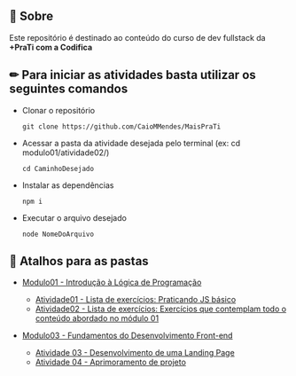 ## 📌 Sobre

Este repositório é destinado ao conteúdo do curso de dev fullstack da **+PraTi com a Codifica**

## ✏ Para iniciar as atividades basta utilizar os seguintes comandos

- Clonar o repositório
    <pre><code>git clone https://github.com/CaioMMendes/MaisPraTi</code></pre>

- Acessar a pasta da atividade desejada pelo terminal (ex: cd modulo01/atividade02/)
    <pre><code>cd CaminhoDesejado</code></pre>

- Instalar as dependências
    <pre><code>npm i</code></pre>

- Executar o arquivo desejado
    <pre><code>node NomeDoArquivo</code></pre>

## 🔗 Atalhos para as pastas

- [Modulo01 - Introdução à Lógica de Programação](https://github.com/CaioMMendes/MaisPraTi/tree/main/modulo01)
  - [Atividade01 - Lista de exercícios: Praticando JS básico](https://github.com/CaioMMendes/MaisPraTi/tree/main/modulo01/atividade01)
  - [Atividade02 - Lista de exercícios: Exercícios que contemplam todo o conteúdo abordado no módulo 01](https://github.com/CaioMMendes/MaisPraTi/tree/main/modulo01/atividade02)

- [Modulo03 - Fundamentos do Desenvolvimento Front-end](https://github.com/CaioMMendes/MaisPraTi/tree/main/modulo03)
  - [Atividade 03 - Desenvolvimento de uma Landing Page](https://github.com/CaioMMendes/MaisPraTi/tree/main/modulo03/atividade03)
  - [Atividade 04 - Aprimoramento de projeto](https://github.com/CaioMMendes/MaisPraTi/tree/main/modulo03/atividade04)
